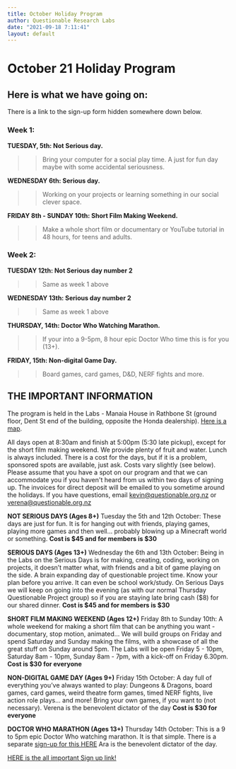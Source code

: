 ```yaml
---
title: October Holiday Program
author: Questionable Research Labs
date: "2021-09-18 7:11:41"
layout: default
---
```


# **October 21 Holiday Program**


## **Here is what we have going on:**

There is a link to the sign-up form hidden somewhere down below.

### Week 1:


**TUESDAY, 5th: Not Serious day.**

>> Bring your computer for a social play time. A just for fun day maybe with some accidental seriousness.


**WEDNESDAY 6th: Serious day.**

>> Working on your projects or learning something in our social clever space.


**FRIDAY 8th - SUNDAY 10th: Short Film Making Weekend.**

>> Make a whole short film or documentary or YouTube tutorial in 48 hours, for teens and adults. 

### Week 2:


**TUESDAY 12th: Not Serious day number 2**

>> Same as week 1 above

**WEDNESDAY 13th: Serious day number 2**

>> Same as week 1 above

**THURSDAY, 14th: Doctor Who Watching Marathon.**

>> If your into a 9-5pm, 8 hour epic Doctor Who time this is for you (13+).

**FRIDAY, 15th: Non-digital Game Day.**

>> Board games, card games, D&D, NERF fights and more.


## **THE IMPORTANT INFORMATION**

The program is held in the Labs - Manaia House in Rathbone St (ground floor, Dent St end of the building, opposite the Honda dealership). [Here is a map](/info/location/).

All days open at 8:30am and finish at 5:00pm (5:30 late pickup), except for the short film making weekend. We provide plenty of fruit and water. Lunch is always included. There is a cost for the days, but if it is a problem, sponsored spots are available, just ask. Costs vary slightly (see below). Please assume that you have a spot on our program and that we can accommodate you if you haven't heard from us within two days of signing up. The invoices for direct deposit will be emailed to you sometime around the holidays. If you have questions, email kevin@questionable.org.nz or verena@questionable.org.nz

**NOT SERIOUS DAYS (Ages 8+)**  Tuesday the 5th and 12th October: These days are just for fun. It is for hanging out with friends, playing games, playing more games and then well… probably blowing up a Minecraft world or something. **Cost is $45 and for members is $30**

**SERIOUS DAYS (Ages 13+)**  Wednesday the 6th and 13th October: Being in the Labs on the Serious Days is for making, creating, coding, working on projects, it doesn’t matter what, with friends and a bit of game playing on the side. A brain expanding day of questionable project time. Know your plan before you arrive. It can even be school work/study. On Serious Days we will keep on going into the evening (as with our normal Thursday Questionable Project group) so if you are staying late bring cash ($8) for our shared dinner. **Cost is $45 and for members is $30**

**SHORT FILM MAKING WEEKEND (Ages 12+)** Friday 8th to Sunday 10th: A whole weekend for making a short film that can be anything you want - documentary, stop motion, animated… We will build groups on Friday and spend Saturday and Sunday making the films, with a showcase of all the great stuff on Sunday around 5pm. The Labs will be open Friday 5 - 10pm, Saturday 8am - 10pm, Sunday 8am - 7pm, with a kick-off on Friday 6.30pm.  **Cost is $30 for everyone**

**NON-DIGITAL GAME DAY (Ages 9+)** Friday 15th October: A day full of everything you’ve always wanted to play: Dungeons & Dragons, board games, card games, weird theatre form games, timed NERF fights, live action role plays… and more! Bring your own games, if you want to (not necessary). Verena is the benevolent dictator of the day **Cost is $30 for everyone**

**DOCTOR WHO MARATHON (Ages 13+)** Thursday 14th October: This is a 9 to 5pm epic Doctor Who watching marathon. It is that simple. There is a separate [sign-up for this HERE](https://docs.google.com/forms/d/e/1FAIpQLScaaQWESywIfo3ktfj2Y81BtShG-jLOqhgJzuqAQ-tKZGaKgA/viewform) Ara is the benevolent dictator of the day.

[HERE is the all important Sign up link!](https://forms.gle/cKRZCJVSGAGiv8Dq9)
